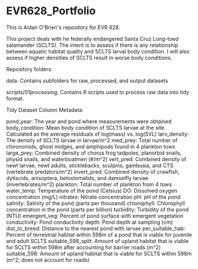 # EVR628_Portfolio
This is Aidan O'Brien's repository for EVR 628.

This project deals with he federally endangered Santa Cruz Long-toed salamander (SCLTS).
The intent is to assess if there is any relationship between aquatic habitat quality and
SCLTS larval body condition. I will also assess if higher densities of SCLTS result in
worse body conditions.


Repository folders:

data: Contains subfolders for raw, processed, and output datasets

scripts/01processing: Contains R scripts used to process raw data into tidy format.



Tidy Dataset Column Metadata:

pond_year: The year and pond where measurements were obtained
body_condition: Mean body condition of SCLTS larvae at the site. Calculated as the average residuals of log(mass) vs. log(SVL)
larv_density: The density of SCLTS larvae in larvae/m^2
med_prey: Total number of chironomids, ghost midges, and amphipods found in 4 plankton tows
large_prey: Combined density of chorus frog tadpoles, planorbid snails, physid snails, and waterboatmen (#/m^2)
vert_pred: Combined density of newt larvae, newt adults, sticklebacks, sculpins, gambusia, and CTS (vertebrate predators/m^2)
invert_pred: Combined density of crawfish, dytiscids, anisoptera, belostomatids, and damselfly larvae (invertebrates/m^2)
plankton: Total number of plankton from 4 tows
water_temp: Temperature of the pond (Celsius)
DO: Dissolved oxygen concentration (mg/L)
nitrates: Nitrate concentration
pH: pH of the pond
salinity: Salinity of the pond (parts per thousand)
chlorophyll: Chlorophyll concentration in the pond (parts per billion)
turbidity: Turbidity of the pond (NTU)
emergent_veg: Percent of pond surface with emergent vegetation
conductivity: Pond conductivity
depth: Pond depth at sampling (cm)
dist_to_breed: Distance to the nearest pond with larvae
per_suitable_hab: Percent of terrestrial habitat within 598m of a pond that is viable for juvenile and adult SCLTS
suitable_598_split: Amount of upland habitat that is viable for SCLTS within 598m after accounting for barrier roads (m^2)
suitable_598: Amount of upland habitat that is viable for SCLTS within 598m (m^2; does not account for roads)
